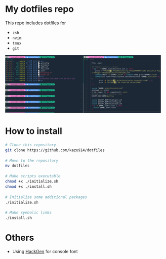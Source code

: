 # My dotfiles repo
This repo includes dotfiles for
- `zsh`
- `nvim`
- `tmux`
- `git`

![screen shot](https://github.com/kazu914/dotfiles/blob/figure/screen_shot1.png?raw=true)

# How to install

```zsh
# Clone this repository
git clone https://github.com/kazu914/dotfiles

# Move to the repository
mv dotfiles

# Make scripts executable
chmod +x ./initialize.sh
chmod +x ./install.sh

# Initialize some additional packages
./initialize.sh

# Make symbolic links 
./install.sh

```

# Others
 - Using [HackGen](https://github.com/yuru7/HackGen) for console font
